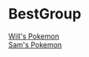 # BestGroup

[Will's Pokemon](salamence.md)  
[Sam's Pokemon](https://github.com/WillPeyer/BestGroup/blob/a2c63661c5f63e6fa0b445a133ed470afc92d8e7/README.md)
